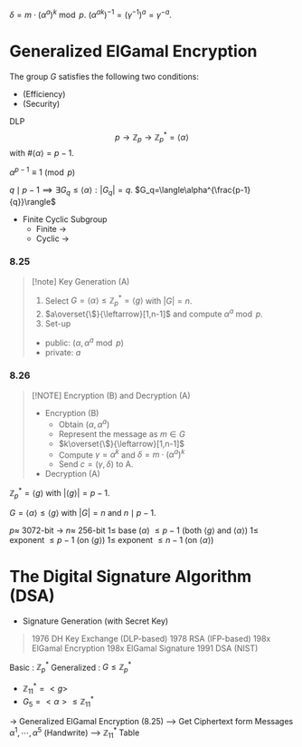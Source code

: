 
$\delta = m\cdot (\alpha^a)^k\bmod p$.
$(\alpha^{ak})^{-1}=(\gamma^{-1})^a=\gamma^{-a}$.

# Generalized ElGamal Encryption

The group $G$ satisfies the following two conditions:
- (Efficiency)
- (Security)

DLP
$$
p\rightarrow \mathbb{Z}_p\rightarrow \mathbb{Z}_p^*=\langle\alpha\rangle
$$
with $\#\langle\alpha\rangle=p-1$.

$\alpha^{p-1}\equiv 1\pmod{p}$

$q\mid p-1\implies\exists G_q\leq\langle\alpha\rangle:|G_q|=q$.
$G_q=\langle\alpha^{\frac{p-1}{q}}\rangle$

- Finite Cyclic Subgroup
	- Finite ->
	- Cyclic ->

### 8.25

> [!note] Key Generation (A)
> 1. Select $G=\langle\alpha\rangle\leq\mathbb{Z}_p^*=\langle g\rangle$ with $|G|=n$.
> 2. $a\overset{\$}{\leftarrow}[1,n-1]$ and compute $\alpha^a\bmod p$.
> 3. Set-up
> 	- public: $(\alpha,\alpha^a\bmod p)$
> 	- private: $a$

### 8.26

> [!NOTE] Encryption (B) and Decryption (A)
> - Encryption (B)
> 	- Obtain $(\alpha,\alpha^a)$
> 	- Represent the message as $m\in G$ 
> 	- $k\overset{\$}{\leftarrow}[1,n-1]$
> 	- Compute $\gamma=\alpha^k$ and $\delta = m\cdot(\alpha^a)^k$
> 	- Send $c=(\gamma, \delta)$ to A.
> - Decryption (A)


$\mathbb{Z}_p^*=\langle g\rangle$ with $|\langle g\rangle|=p-1$.

$G=\langle\alpha\rangle\leq\langle g\rangle$ with $|G|=n$ and $n\mid p-1$.

$p\approx$ 3072-bit -> $n\approx$ 256-bit
$1\leq$ base ($\alpha$) $\leq p-1$ (both $\langle g\rangle$ and $\langle\alpha\rangle$)
$1\leq$ exponent $\leq p-1$ (on $\langle g\rangle$)
$1\leq$ exponent $\leq n-1$ (on $\langle \alpha\rangle$)

# The Digital Signature Algorithm (DSA)

- Signature Generation (with Secret Key)
 
>1976 DH Key Exchange (DLP-based)
>1978 RSA (IFP-based)
>198x ElGamal Encryption
>198x ElGamal Signature
>1991 DSA (NIST)


Basic : $\mathbb{Z}_p^*$
Generalized : $G\leq\mathbb{Z}_p^*$

- $\mathbb{Z}_{11}^*=<g>$
- $G_5=<\alpha>\leq\mathbb{Z}_{11}^*$

-> Generalized ElGamal Encryption (8.25)
--> Get Ciphertext form Messages $\alpha^1,\cdots, \alpha^5$ (Handwrite)
--> $\mathbb{Z}_{11}^*$ Table

